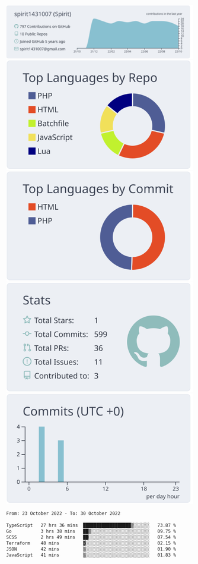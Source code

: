 [![](https://raw.githubusercontent.com/spirit1431007/spirit1431007/master/profile-summary-card-output/nord_bright/0-profile-details.svg)](https://git.io/spiritx)
[![](https://raw.githubusercontent.com/spirit1431007/spirit1431007/master/profile-summary-card-output/nord_bright/1-repos-per-language.svg)](https://git.io/spiritx) [![](https://raw.githubusercontent.com/spirit1431007/spirit1431007/master/profile-summary-card-output/nord_bright/2-most-commit-language.svg)](https://git.io/spiritx)
[![](https://raw.githubusercontent.com/spirit1431007/spirit1431007/master/profile-summary-card-output/nord_bright/3-stats.svg)](https://git.io/spiritx) [![](https://raw.githubusercontent.com/spirit1431007/spirit1431007/master/profile-summary-card-output/nord_bright/4-productive-time.svg)](https://git.io/spiritx)

<!--START_SECTION:waka-->

```text
From: 23 October 2022 - To: 30 October 2022

TypeScript   27 hrs 36 mins  ██████████████████▒░░░░░░   73.87 %
Go           3 hrs 38 mins   ██▒░░░░░░░░░░░░░░░░░░░░░░   09.75 %
SCSS         2 hrs 49 mins   ██░░░░░░░░░░░░░░░░░░░░░░░   07.54 %
Terraform    48 mins         ▓░░░░░░░░░░░░░░░░░░░░░░░░   02.15 %
JSON         42 mins         ▒░░░░░░░░░░░░░░░░░░░░░░░░   01.90 %
JavaScript   41 mins         ▒░░░░░░░░░░░░░░░░░░░░░░░░   01.83 %
```

<!--END_SECTION:waka-->
